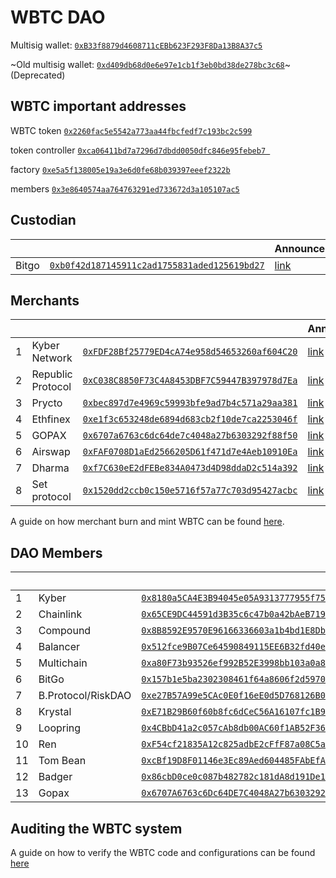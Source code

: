 # WBTC DAO 
Multisig wallet: [`0xB33f8879d4608711cEBb623F293F8Da13B8A37c5`](https://etherscan.io/address/0xB33f8879d4608711cEBb623F293F8Da13B8A37c5)

~Old multisig wallet: [`0xd409db68d0e6e97e1cb1f3eb0bd38de278bc3c68`](https://etherscan.io/address/0xd409db68d0e6e97e1cb1f3eb0bd38de278bc3c68)~ (Deprecated)


## WBTC important addresses
WBTC token [`0x2260fac5e5542a773aa44fbcfedf7c193bc2c599`](https://etherscan.io/address/0x2260fac5e5542a773aa44fbcfedf7c193bc2c599)

token controller [`0xca06411bd7a7296d7dbdd0050dfc846e95febeb7
`](https://etherscan.io/address/0xca06411bd7a7296d7dbdd0050dfc846e95febeb7)

factory [`0xe5a5f138005e19a3e6d0fe68b039397eeef2322b`](https://etherscan.io/address/0xe5a5f138005e19a3e6d0fe68b039397eeef2322b)

members [`0x3e8640574aa764763291ed733672d3a105107ac5`](https://etherscan.io/address/0x3e8640574aa764763291ed733672d3a105107ac5)

## Custodian
|||Announcement|
|---|------|---------|
|Bitgo   |[`0xb0f42d187145911c2ad1755831aded125619bd27`](https://etherscan.io/address/0xb0f42d187145911c2ad1755831aded125619bd27)      | [link](https://twitter.com/BitGo/status/1088519664974450688) |

## Merchants
|   |      |         | Announcement |
|---|------|---------|-------------|
|1| Kyber Network|[`0xFDF28Bf25779ED4cA74e958d54653260af604C20`](https://etherscan.io/address/0xFDF28Bf25779ED4cA74e958d54653260af604C20)|[link](https://tinyurl.com/ybk98cmf) |
|2| Republic Protocol|		          [`0xC038C8850F73C4A8453DBF7C59447B397978d7Ea`](https://etherscan.io/address/0xC038C8850F73C4A8453DBF7C59447B397978d7Ea)|[link](https://twitter.com/republicorg/status/1084842157196873728) |
|3| Prycto|		      [`0xbec897d7e4969c59993bfe9ad7b4c571a29aa381`](https://etherscan.io/address/0xbec897d7e4969c59993bfe9ad7b4c571a29aa381)|[link](https://twitter.com/PryctoHQ/status/1083413661203525632)|
|4| Ethfinex		   |         [`0xe1f3c653248de6894d683cb2f10de7ca2253046f`](https://etherscan.io/address/0xe1f3c653248de6894d683cb2f10de7ca2253046f)|[link](https://twitter.com/ethfinex/status/1090301530983538693)|
|5| GOPAX		   |         [`0x6707a6763c6dc64de7c4048a27b6303292f88f50`](https://etherscan.io/address/0x6707a6763c6dc64de7c4048a27b6303292f88f50)|[link](https://twitter.com/GOPAX_kr/status/1084773803966644225)|
|6| Airswap		   |         [`0xFAF0708D1aEd2566205D61f471d7e4Aeb10910Ea`](https://etherscan.io/address/0xFAF0708D1aEd2566205D61f471d7e4Aeb10910Ea)|[link](https://twitter.com/airswap/status/1088798802360913920)|
|7| Dharma		   |         [`0xf7C630eE2dFEBe834A0473d4D98ddaD2c514a392`](https://etherscan.io/address/0xf7C630eE2dFEBe834A0473d4D98ddaD2c514a392)|[link](https://twitter.com/dharmaprotocol/status/1088916282773131264?s=21)|
|8| Set protocol		   |         [`0x1520dd2ccb0c150e5716f57a77c703d95427acbc`](https://etherscan.io/address/0x1520dd2ccb0c150e5716f57a77c703d95427acbc)|[link](https://twitter.com/SetProtocol/status/1089290114176413696)|


A guide on how merchant burn and mint WBTC can be found [here](https://github.com/WrappedBTC/DAO/blob/master/MerchantGuide.md).

## DAO Members
|   |      |         | Announcement |
|---|------|---------|-------------|
|1|  Kyber|[`0x8180a5CA4E3B94045e05A9313777955f7518D757`](https://etherscan.io/address/0x8180a5CA4E3B94045e05A9313777955f7518D757)|[link](https://twitter.com/KyberNetwork/status/1439063988390612994)|
|2|  Chainlink|[`0x65CE9DC44591d3B35c6c47b0a42bAeB7191A9d11`](https://etherscan.io/address/0x65CE9DC44591d3B35c6c47b0a42bAeB7191A9d11)|[link](https://twitter.com/chainlink/status/1535035763321995264)|
|3|  Compound|[`0x8B8592E9570E96166336603a1b4bd1E8Db20fa20`](https://etherscan.io/address/0x8B8592E9570E96166336603a1b4bd1E8Db20fa20)|[link](https://twitter.com/compoundfinance/status/1561861362166505472)|
|4|  Balancer|[`0x512fce9B07Ce64590849115EE6B32fd40eC0f5F3`](https://etherscan.io/address/0x512fce9B07Ce64590849115EE6B32fd40eC0f5F3)|[link](https://twitter.com/balancer/status/1535172352614572032)|
|5|  Multichain|[`0xa80F73b93526ef992B52E3998bb103a0a8f2359d`](https://etherscan.io/address/0xa80F73b93526ef992B52E3998bb103a0a8f2359d)|[link](https://twitter.com/MultichainOrg/status/1541307609151467521)|
|6|  BitGo|[`0x157b1e5ba2302308461f64a8606f2d5970df129e`](https://etherscan.io/address/0x157b1e5ba2302308461f64a8606f2d5970df129e)|[link](https://twitter.com/BitGo/status/1524069347357954048)|
|7|  B.Protocol/RiskDAO|[`0xe27B57A99e5CAc0E0f16eE0d5D768126B05422A8`](https://etherscan.io/address/0xe27B57A99e5CAc0E0f16eE0d5D768126B05422A8)|[link](https://twitter.com/Risk_DAO/status/1580277842356883457)|
|8|  Krystal|[`0xE71B29B60f60b8fc6dCeC56A16107fc1B919e530`](https://etherscan.io/address/0xE71B29B60f60b8fc6dCeC56A16107fc1B919e530)|[link](https://twitter.com/KrystalDefi/status/1540343634645512197)|
|9|  Loopring|[`0x4CBbD41a2c057cAb8db00AC60f1AB52F36870185`](https://etherscan.io/address/0x4CBbD41a2c057cAb8db00AC60f1AB52F36870185)|[link](https://twitter.com/loopringorg/status/1439069579662159883?s=20)|
|10| Ren|[`0xF54cf21835A12c825adbE2cFfF87a08C5aa1D430`](https://etherscan.io/address/0xF54cf21835A12c825adbE2cFfF87a08C5aa1D430)|[link](https://twitter.com/renprotocol/status/1580957330597851136)|
|11| Tom Bean|[`0xcBf19D8F01146e3Ec89Aed604485FAbEfA66B268`](https://etherscan.io/address/0xcBf19D8F01146e3Ec89Aed604485FAbEfA66B268)|[link](https://twitter.com/tcbean/status/1527665509726052356)|
|12| Badger|[`0x86cbD0ce0c087b482782c181dA8d191De18C8275`](https://etherscan.io/address/0x86cbD0ce0c087b482782c181dA8d191De18C8275)|[link](https://twitter.com/BadgerDAO/status/1541437469736013824)|
|13| Gopax|[`0x6707A6763c6Dc64DE7C4048A27b6303292F88F50`](https://etherscan.io/address/0x6707A6763c6Dc64DE7C4048A27b6303292F88F50)|[link](https://twitter.com/GOPAX_kr/status/1084773803966644225)|

## Auditing the WBTC system

A guide on how to verify the WBTC code and configurations can be found [here](https://github.com/WrappedBTC/DAO/blob/master/DeploymentVerification.md)




